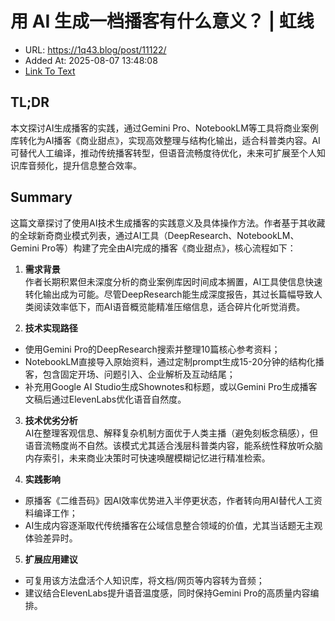 # 用 AI 生成一档播客有什么意义？ | 虹线
- URL: https://1q43.blog/post/11122/
- Added At: 2025-08-07 13:48:08
- [Link To Text](2025-08-07-用-ai-生成一档播客有什么意义？-虹线_raw.md)

## TL;DR


本文探讨AI生成播客的实践，通过Gemini Pro、NotebookLM等工具将商业案例库转化为AI播客《商业甜点》，实现高效整理与结构化输出，适合科普类内容。AI可替代人工编译，推动传统播客转型，但语音流畅度待优化，未来可扩展至个人知识库音频化，提升信息整合效率。

## Summary


这篇文章探讨了使用AI技术生成播客的实践意义及具体操作方法。作者基于其收藏的全球新奇商业模式列表，通过AI工具（DeepResearch、NotebookLM、Gemini Pro等）构建了完全由AI完成的播客《商业甜点》，核心流程如下：

1. **需求背景**  
作者长期积累但未深度分析的商业案例库因时间成本搁置，AI工具使信息快速转化输出成为可能。尽管DeepResearch能生成深度报告，其过长篇幅导致人类阅读效率低下，而AI语音概览能精准压缩信息，适合碎片化听觉消费。

2. **技术实现路径**  
- 使用Gemini Pro的DeepResearch搜索并整理10篇核心参考资料；
- NotebookLM直接导入原始资料，通过定制prompt生成15-20分钟的结构化播客，包含固定开场、问题引入、企业解析及互动结尾；
- 补充用Google AI Studio生成Shownotes和标题，或以Gemini Pro生成播客文稿后通过ElevenLabs优化语音自然度。

3. **技术优劣分析**  
AI在整理客观信息、解释复杂机制方面优于人类主播（避免刻板念稿感），但语音流畅度尚不自然。该模式尤其适合浅层科普类内容，能系统性释放听众脑内存索引，未来商业决策时可快速唤醒模糊记忆进行精准检索。

4. **实践影响**  
- 原播客《二维吾码》因AI效率优势进入半停更状态，作者转向用AI替代人工资料编译工作；
- AI生成内容逐渐取代传统播客在公域信息整合领域的价值，尤其当话题无主观体验差异时。

5. **扩展应用建议**  
- 可复用该方法盘活个人知识库，将文档/网页等内容转为音频；
- 建议结合ElevenLabs提升语音温度感，同时保持Gemini Pro的高质量内容编排。
